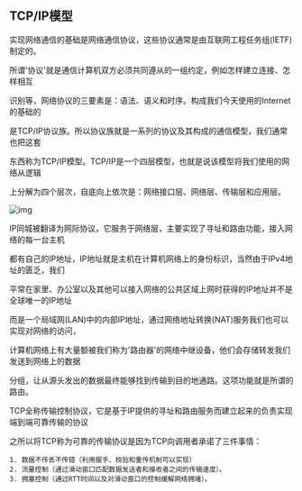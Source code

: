 ## TCP/IP模型

实现网络通信的基础是网络通信协议，这些协议通常是由互联网工程任务组(IETF)制定的。

所谓'协议'就是通信计算机双方必须共同遵从的一组约定，例如怎样建立连接、怎样相互

识别等，网络协议的三要素是：语法、语义和时序。构成我们今天使用的Internet的基础的

是TCP/IP协议族。所以协议族就是一系列的协议及其构成的通信模型，我们通常也把这套

东西称为TCP/IP模型。TCP/IP是一个四层模型，也就是说该模型将我们使用的网络从逻辑

上分解为四个层次，自底向上依次是：网络接口层、网络层、传输层和应用层。

![img](https://github.com/jackfrued/Python-100-Days/raw/master/Day01-15/Day14-A/res/TCP-IP-model.png)



IP同城被翻译为网际协议，它服务于网络层，主要实现了寻址和路由功能，接入网络的每一台主机

都有自己的IP地址，IP地址就是主机在计算机网络上的身份标识，当然由于IPv4地址的匮乏，我们

平常在家里、办公室以及其他可以接入网络的公共区域上网时获得的IP地址并不是全球唯一的IP地址

而是一个局域网(LAN)中的内部IP地址，通过网络地址转换(NAT)服务我们也可以实现对网络的访问，

计算机网络上有大量额被我们称为'路由器'的网络中继设备，他们会存储转发我们发送到网络上的数据

分组，让从源头发出的数据最终能够找到传输到目的地通路。这项功能就是所谓的路由。

TCP全称传输控制协议，它是基于IP提供的寻址和路由服务而建立起来的负责实现端到端可靠传输的协议

之所以将TCP称为可靠的传输协议是因为TCP向调用者承诺了三件事情：

	1. 数据不传丢不传错（利用握手、校验和重传机制可以实现）
 	2. 流量控制（通过滑动窗口匹配数据发送者和接收者之间的传输速度）。
 	3. 拥塞控制（通过RTT时间以及对滑动窗口的控制缓解网络拥堵）。